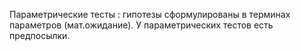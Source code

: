 Параметрические тесты : гипотезы сформулированы в терминах параметров (мат.ожидание). У параметрических тестов есть предпосылки. 